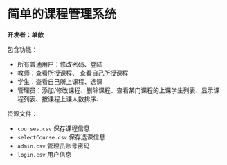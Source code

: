 # 简单的课程管理系统

**开发者：单歆**

包含功能：
- 所有普通用户：修改密码、登陆
- 教师：查看所授课程、 查看自己所授课程
- 学生：查看自己所上课程、选课
- 管理员：添加/修改课程、删除课程、查看某门课程的上课学生列表、显示课程列表、按课程上课人数排序、

资源文件：
- `courses.csv` 保存课程信息
- `selectCourse.csv` 保存选课信息
- `admin.csv` 管理员账号密码
- `login.csv` 用户信息